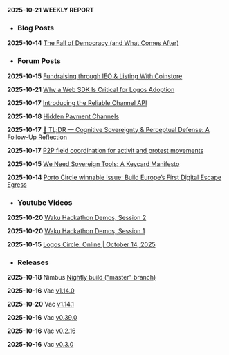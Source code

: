 **2025-10-21 WEEKLY REPORT**
- ### Blog Posts

**2025-10-14** [The Fall of Democracy (and What Comes After)](https://press.logos.co/article/fall-democracy)


- ### Forum Posts

**2025-10-15** [Fundraising through IEO & Listing With Coinstore](https://discuss.status.app/t/fundraising-through-ieo-listing-with-coinstore/6637/1)

**2025-10-21** [Why a Web SDK Is Critical for Logos Adoption](https://forum.vac.dev/t/why-a-web-sdk-is-critical-for-logos-adoption/583/1)

**2025-10-17** [Introducing the Reliable Channel API](https://forum.vac.dev/t/introducing-the-reliable-channel-api/580/1)

**2025-10-18** [Hidden Payment Channels](https://forum.logos.co/t/hidden-payment-channels/1399/1)

**2025-10-17** [🧠 TL;DR — Cognitive Sovereignty & Perceptual Defense: A Follow-Up Reflection](https://forum.logos.co/t/tl-dr-cognitive-sovereignty-perceptual-defense-a-follow-up-reflection/1397/1)

**2025-10-17** [P2P field coordination for activit and protest movements](https://forum.logos.co/t/p2p-field-coordination-for-activit-and-protest-movements/1396/1)

**2025-10-15** [We Need Sovereign Tools: A Keycard Manifesto](https://forum.logos.co/t/we-need-sovereign-tools-a-keycard-manifesto/1385/1)

**2025-10-14** [Porto Circle winnable issue: Build Europe’s First Digital Escape Egress](https://forum.logos.co/t/porto-circle-winnable-issue-build-europe-s-first-digital-escape-egress/1382/1)


- ### Youtube Videos

**2025-10-20** [Waku Hackathon Demos, Session 2](https://www.youtube.com/watch?v=b67IKkg7-JA)

**2025-10-20** [Waku Hackathon Demos, Session 1](https://www.youtube.com/watch?v=mPw2-816CUY)

**2025-10-15** [Logos Circle: Online | October 14, 2025](https://www.youtube.com/watch?v=q4Rs5hQbyY0)


- ### Releases

**2025-10-18**
Nimbus [Nightly build ("master" branch)](https://github.com/status-im/nimbus-eth1/releases/tag/nightly)

**2025-10-16**
Vac [v1.14.0](https://github.com/vacp2p/nim-libp2p/releases/tag/v1.14.0)

**2025-10-20**
Vac [v1.14.1](https://github.com/vacp2p/nim-libp2p/releases/tag/v1.14.1)

**2025-10-16**
Vac [v0.39.0](https://github.com/vacp2p/nim-ngtcp2/releases/tag/v0.39.0)

**2025-10-16**
Vac [v0.2.16](https://github.com/vacp2p/nim-quic/releases/tag/v0.2.16)

**2025-10-16**
Vac [v0.3.0](https://github.com/vacp2p/nim-quic/releases/tag/v0.3.0)


